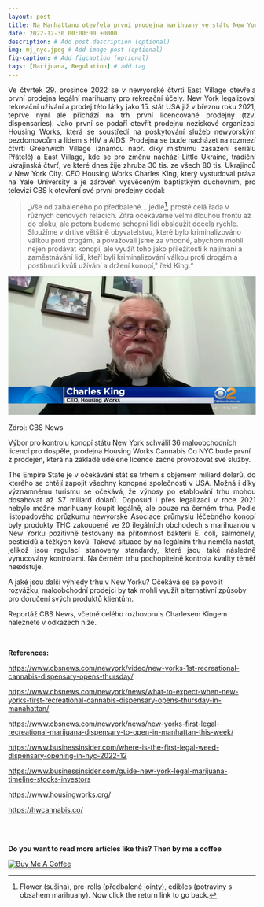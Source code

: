 ```yaml
---
layout: post
title: Na Manhattanu otevřela první prodejna marihuany ve státu New York
date: 2022-12-30 00:00:00 +0000
description: # Add post description (optional)
img: mj_nyc.jpeg # Add image post (optional)
fig-caption: # Add figcaption (optional)
tags: [Marijuana, Regulation] # add tag
---
```


<p style="text-align: justify"> Ve čtvrtek 29. prosince 2022 se v newyorské čtvrti East Village otevřela první prodejna legální marihuany pro rekreační účely. New York legalizoval rekreační užívání a prodej této látky jako 15. stát USA již v březnu roku 2021, teprve nyní ale přichází na trh první licencované prodejny (tzv. dispensaries). Jako první se podaří otevřít prodejnu neziskové organizaci Housing Works, která se soustředí na poskytování služeb newyorským bezdomovcům a lidem s HIV a AIDS. Prodejna se bude nacházet na rozmezí čtvrtí Greenwich Village (známou např. díky místnímu zasazení seriálu Přátelé) a East Village, kde se pro změnu nachází Little Ukraine, tradiční ukrajinská čtvrť, ve které dnes žije zhruba 30 tis. ze všech 80 tis. Ukrajinců v New York City. CEO Housing Works Charles King, který vystudoval práva na Yale University a je zároveň vysvěceným baptistkým duchovním, pro televizi CBS k otevření své první prodejny dodal: </p> 

> „Vše od zabaleného po předbalené... jedlé[^fn-1_footnote], prostě celá řada v různých cenových relacích. Zítra očekáváme velmi dlouhou frontu až do bloku, ale potom budeme schopni lidi obsloužit docela rychle. Sloužíme v drtivé většině obyvatelstvu, které bylo kriminalizováno válkou proti drogám, a považovali jsme za vhodné, abychom mohli nejen prodávat konopí, ale využít toho jako příležitosti k najímání a zaměstnávání lidí, kteří byli kriminalizování válkou proti drogám a postihnuti kvůli užívání a držení konopí," řekl King.“

![Book logo](/assets/img/ceo.jpg)

Zdroj: CBS News

Výbor pro kontrolu konopí státu New York schválil 36 maloobchodních licencí pro dospělé, prodejna Housing Works Cannabis Co NYC bude první z prodejen, která na základě udělené licence začne provozovat své služby.

<p style="text-align: justify">The Empire State je v očekávání stát se trhem s objemem miliard dolarů, do kterého se chtějí zapojit všechny konopné společnosti v USA. Možná i díky významnému turismu se očekává, že výnosy po etablování trhu mohou dosahovat až $7 miliard dolarů. Doposud i přes legalizaci v roce 2021 nebylo možné marihuany koupit legálně, ale pouze na černém trhu. Podle listopadového průzkumu newyorské Asociace průmyslu léčebného konopí byly produkty THC zakoupené ve 20 ilegálních obchodech s marihuanou v New Yorku pozitivně testovány na přítomnost bakterií E. coli, salmonely, pesticidů a těžkých kovů. Taková situace by na legálním trhu neměla nastat, jelikož jsou regulací stanoveny standardy, které jsou také následně vynucovány kontrolami. Na černém trhu pochopitelně kontrola kvality téměř neexistuje. 

A jaké jsou další výhledy trhu v New Yorku? Očekává se se povolit rozvážku, maloobchodní prodejci by tak mohli využít alternativní způsoby pro doručení svých produktů klientům. 

Reportáž CBS News, včetně celého rozhovoru s Charlesem Kingem naleznete v odkazech níže.</p>

<br>

<b>References:</b>


<a href="https://www.cbsnews.com/newyork/video/new-yorks-1st-recreational-cannabis-dispensary-opens-thursday/">https://www.cbsnews.com/newyork/video/new-yorks-1st-recreational-cannabis-dispensary-opens-thursday/</a>

<a href="https://www.cbsnews.com/newyork/news/what-to-expect-when-new-yorks-first-recreational-cannabis-dispensary-opens-thursday-in-manahattan/">https://www.cbsnews.com/newyork/news/what-to-expect-when-new-yorks-first-recreational-cannabis-dispensary-opens-thursday-in-manahattan/</a>

<a href="https://www.cbsnews.com/newyork/news/new-yorks-first-legal-recreational-marijuana-dispensary-to-open-in-manhattan-this-week/">https://www.cbsnews.com/newyork/news/new-yorks-first-legal-recreational-marijuana-dispensary-to-open-in-manhattan-this-week/</a>

<a href="https://www.businessinsider.com/where-is-the-first-legal-weed-dispensary-opening-in-nyc-2022-12">https://www.businessinsider.com/where-is-the-first-legal-weed-dispensary-opening-in-nyc-2022-12</a>

<a href="https://www.businessinsider.com/guide-new-york-legal-marijuana-timeline-stocks-investors">https://www.businessinsider.com/guide-new-york-legal-marijuana-timeline-stocks-investors</a>

<a href="https://www.housingworks.org/">https://www.housingworks.org/</a>

<a href="https://hwcannabis.co/">https://hwcannabis.co/</a>

<br>

[^fn-1_footnote]: Flower (sušina), pre-rolls (předbalené jointy), edibles (potraviny s obsahem marihuany). Now click the return link to go back.

<br>

<b>Do you want to read more articles like this? Then by me a coffee</b> 

<a href="https://www.buymeacoffee.com/gbraad" target="_blank"><img src="https://www.buymeacoffee.com/assets/img/custom_images/orange_img.png" alt="Buy Me A Coffee" style="height: 41px !important;width: 174px !important;box-shadow: 0px 3px 2px 0px rgba(190, 190, 190, 0.5) !important;-webkit-box-shadow: 0px 3px 2px 0px rgba(190, 190, 190, 0.5) !important;" ></a>

